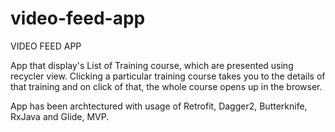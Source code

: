 # video-feed-app

VIDEO FEED APP

App that display's List of Training course, which are presented using recycler view.
Clicking a particular training course takes you to the details of that training and on click of that, 
the whole course opens up in the browser.

App has been archtectured with usage of Retrofit, Dagger2, Butterknife, RxJava and Glide, MVP.
